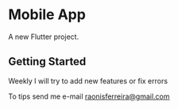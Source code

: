 # Mobile App

A new Flutter project.

## Getting Started

Weekly I will try to add new features or fix errors

To tips send me e-mail raonisferreira@gmail.com